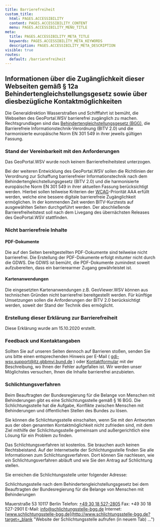```yaml
---
title: Barrierefreiheit
custom_title:
  html: PAGES.ACCESSIBILITY
  content: PAGES.ACCESSIBILITY_CONTENT
  menu: PAGES.ACCESSIBILITY_MENU_TITLE
meta:
  title: PAGES.ACCESSIBILITY_META_TITLE
  keywords: PAGES.ACCESSIBILITY_META_KEYWORDS
  description: PAGES.ACCESSIBILITY_META_DESCRIPTION
visible: true
routes:
  default: /barrierefreiheit
---
```


## Informationen über die Zugänglichkeit dieser Webseiten gemäß § 12a Behindertengleichstellungsgesetz sowie über diesbezügliche Kontaktmöglichkeiten

Die Generaldirektion Wasserstraßen und Schifffahrt ist bemüht, die Webseiten des GeoPortal.WSV barrierefrei zugänglich zu machen. Rechtsgrundlagen sind das [Behindertengleichstellungsgesetz (BGG)](https://www.behindertenbeauftragter.de/DE/AS/rechtliches/behindertengleichstellungsgesetz/behindertengleichstellungsgesetz.html?target=_blank "Behindertenbeauftragter.de aufrufen (in neuem Tab) ..."), die Barrierefreie Informationstechnik-Verordnung (BITV 2.0) und die harmonisierte europäische Norm EN 301 549 in ihrer jeweils gültigen Fassung.

### Stand der Vereinbarkeit mit den Anforderungen

Das GeoPortal.WSV wurde noch keinem Barrierefreiheitstest unterzogen.

Bei der weiteren Entwicklung des GeoPortal.WSV sollen die Richtlinien der Verordnung zur Schaffung barrierefreier Informationstechnik nach dem Behindertengleichstellungsgesetz (BITV 2.0) und die harmonisierte europäische Norm EN 301 549 in ihrer aktuellen Fassung berücksichtigt werden. Hierbei sollen teilweise Kriterien der [WCAG](https://de.wikipedia.org/wiki/Web_Content_Accessibility_Guidelines?target=_blank "Wikipedia über (in neuem Tab) ...")-Priorität AAA erfüllt werden, welche eine bessere digitale barrierefreie Zugänglichkeit ermöglichen. In der kommenden Zeit werden BITV-Kurztests auf ausgewählten Seiten durchgeführt werden. Der abschließende Barrierefreiheitstest soll nach dem Livegang des übernächsten Releases des GeoPortal.WSV stattfinden.

### Nicht barrierefreie Inhalte

#### PDF-Dokumente

Die auf den Seiten bereitgestellten PDF-Dokumente sind teilweise nicht barrierefrei. Die Erstellung der PDF-Dokumente erfolgt mitunter nicht durch die GDWS. Die GDWS ist bemüht, die PDF-Dokumente zumindest soweit aufzubereiten, dass ein barrierearmer Zugang gewährleistet ist.

#### Kartenanwendungen

Die eingesetzten Kartenanwendungen z.B. GeoViewer.WSV können aus technischen Gründen nicht barrierefrei bereitgestellt werden. Für künftige Umsetzungen sollen die Anforderungen der BITV 2.0 berücksichtigt werden, soweit der Stand der Technik dies ermöglicht.

### Erstellung dieser Erklärung zur Barrierefreiheit

Diese Erklärung wurde am 15.10.2020 erstellt.

### Feedback und Kontaktangaben

Sollten Sie auf unseren Seiten dennoch auf Barrieren stoßen, senden Sie uns bitte einen entsprechenden Hinweis per E-Mail ( [gdi-wsv.support@itz.gbbmvi.bund.de](mailto:gdi-wsv.support@itz.gbbmvi.bund.de?subject=GeoPortal.WSV) ) oder [Kontaktformular](/contact?target=_blank "GeoPortal.WSV - Kontaktformular in neuem Tab öffnen") mit der Beschreibung, wo Ihnen der Fehler aufgefallen ist. Wir werden unser Möglichstes versuchen, Ihnen die Inhalte barrierefrei anzubieten.

### Schlichtungsverfahren

Beim Beauftragten der Bundesregierung für die Belange von Menschen mit Behinderungen gibt es eine Schlichtungsstelle gemäß § 16 BGG. Die Schlichtungsstelle hat die Aufgabe, Konflikte zwischen Menschen mit Behinderungen und öffentlichen Stellen des Bundes zu lösen.

Sie können die Schlichtungsstelle einschalten, wenn Sie mit den Antworten aus der oben genannten Kontaktmöglichkeit nicht zufrieden sind, mit dem Ziel mithilfe der Schlichtungsstelle gemeinsam und außergerichtlich eine Lösung für ein Problem zu finden.

Das Schlichtungsverfahren ist kostenlos. Sie brauchen auch keinen Rechtsbeistand. Auf der Internetseite der Schlichtungsstelle finden Sie alle Informationen zum Schlichtungsverfahren. Dort können Sie nachlesen, wie ein Schlichtungsverfahren abläuft und wie Sie den Antrag auf Schlichtung stellen.

Sie erreichen die Schlichtungsstelle unter folgender Adresse:

Schlichtungsstelle nach dem Behindertengleichstellungsgesetz
bei dem Beauftragten der Bundesregierung für die Belange von
Menschen mit Behinderungen

Mauerstraße 53
10117 Berlin
Telefon: [+49 30 18 527-2805](tel:+493018527-2805)
Fax: +49 30 18 527-2901
E-Mail: [info@schlichtungsstelle-bgg.de](mailto:info@schlichtungsstelle-bgg.de)
Internet: [www.schlichtungsstelle-bgg.de](http://www.schlichtungsstelle-bgg.de?target=_blank "Website der Schlichtungsstelle aufrufen (in neuem Tab) ...")